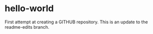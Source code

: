 # hello-world
First attempt at creating a GITHUB repository.
This is an update to the readme-edits branch.
